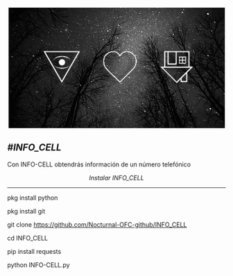 <p align="center">
<img src="https://github.com/Nocturnal-OFC/Nocturnal-OFC/blob/main/GIF-1.gif" />
</p>

<h2><b><i>#INFO_CELL</i></b></h2>
Con INFO-CELL obtendrás información de un número telefónico 

<p align="center"><i>Instalar INFO_CELL</i></p>
<hr>
pkg install python

pkg install git

git clone https://github.com/Nocturnal-OFC-github/INFO_CELL

cd INFO_CELL

pip install requests

python INFO-CELL.py
